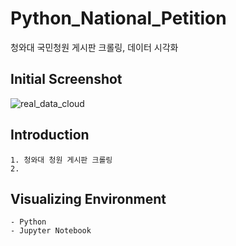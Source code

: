 # Python_National_Petition
청와대 국민청원 게시판 크롤링, 데이터 시각화

## Initial Screenshot
![real_data_cloud](https://user-images.githubusercontent.com/50208120/104368859-fffda880-555f-11eb-8b7c-4a7057707bf2.PNG)


## Introduction
```
1. 청와대 청원 게시판 크롤링 
2.
```

## Visualizing Environment
```
- Python
- Jupyter Notebook

```

